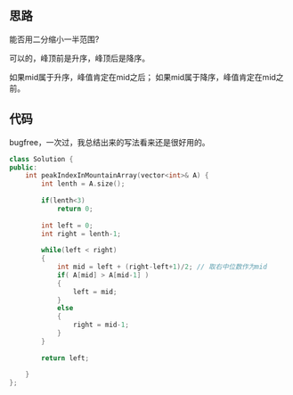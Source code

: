 ## 思路

能否用二分缩小一半范围?

可以的，峰顶前是升序，峰顶后是降序。

如果mid属于升序，峰值肯定在mid之后； 如果mid属于降序，峰值肯定在mid之前。



## 代码

bugfree，一次过，我总结出来的写法看来还是很好用的。

```c++
class Solution {
public:
    int peakIndexInMountainArray(vector<int>& A) {
        int lenth = A.size();
        
        if(lenth<3)
            return 0;
        
        int left = 0;
        int right = lenth-1;
        
        while(left < right)
        {
            int mid = left + (right-left+1)/2; // 取右中位数作为mid
            if( A[mid] > A[mid-1] )
            {
                left = mid;
            }
            else
            {
                right = mid-1;
            }
        }
        
        return left;
        
    }
};
```



